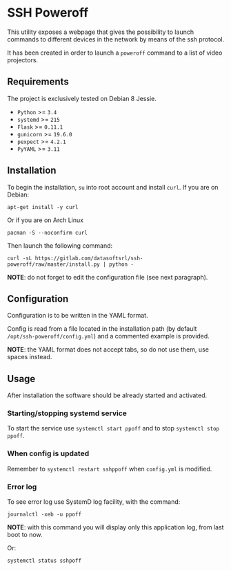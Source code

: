 # SSH Poweroff
This utility exposes a webpage that gives the possibility to launch commands to
different devices in the network by means of the ssh protocol.

It has been created in order to launch a `poweroff` command to a list of video
projectors.

## Requirements
The project is exclusively tested on Debian 8 Jessie.

- `Python` >= `3.4`
- `systemd` >= `215`
- `Flask` >= `0.11.1`
- `gunicorn` >= `19.6.0`
- `pexpect` >= `4.2.1`
- `PyYAML` >= `3.11`

## Installation
To begin the installation, `su` into root account and install `curl`.
If you are on Debian:

```shell
apt-get install -y curl
```

Or if you are on Arch Linux

```shell
pacman -S --noconfirm curl
```

Then launch the following command:

```shell
curl -sL https://gitlab.com/datasoftsrl/ssh-poweroff/raw/master/install.py | python -
```

**NOTE**: do not forget to edit the configuration file (see next paragraph).

## Configuration
Configuration is to be written in the YAML format.

Config is read from a file located in the installation path (by default
`/opt/ssh-poweroff/config.yml`) and a commented example is provided.

**NOTE**: the YAML format does not accept tabs, so do not use them, use spaces
instead.

## Usage
After installation the software should be already started and activated.

### Starting/stopping systemd service
To start the service use `systemctl start ppoff` and to stop
`systemctl stop ppoff`.

### When config is updated
Remember to `systemctl restart sshppoff` when `config.yml` is modified.

### Error log
To see error log use SystemD log facility, with the command:

```shell
journalctl -xeb -u ppoff
```

**NOTE**: with this command you will display only this application log, from
last boot to now.

Or:

```shell
systemctl status sshpoff
```
